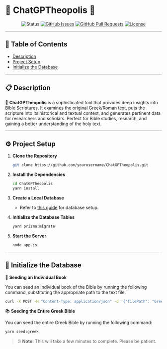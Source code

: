 # 📜 ChatGPTheopolis 📜

<div align="center">

![Status](https://img.shields.io/badge/status-active-success.svg)
[![GitHub Issues](https://img.shields.io/github/issues/nlewis84/ChatGPTheopolis.svg)](https://github.com/nlewis84/ChatGPTheopolis/issues)
[![GitHub Pull Requests](https://img.shields.io/github/issues-pr/nlewis84/ChatGPTheopolis.svg)](https://github.com/nlewis84/ChatGPTheopolis/pulls)
[![License](https://img.shields.io/badge/license-MIT-blue.svg)](/LICENSE)

</div>

---

## 📑 Table of Contents
- [Description](#description)
- [Project Setup](#project-setup)
- [Initialize the Database](#initialize-the-database)

---

## 📋 Description

📖 **ChatGPTheopolis** is a sophisticated tool that provides deep insights into Bible Scriptures. It examines the original Greek/Roman text, puts the scripture into its historical and textual context, and generates pertinent data for researchers and scholars. Perfect for Bible studies, research, and gaining a better understanding of the holy text.

---

## ⚙️ Project Setup

1. **Clone the Repository**
    ```bash
    git clone https://github.com/yourusername/ChatGPTheopolis.git
    ```

2. **Install the Dependencies**
    ```bash
    cd ChatGPTheopolis
    yarn install
    ```

3. **Create a Local Database**
    - Refer to [this guide](http://yourdbguide.com) for database setup.

4. **Initialize the Database Tables**
    ```bash
    yarn prisma:migrate
    ```

5. **Start the Server**
    ```bash
    node app.js
    ```

---

## 🌱 Initialize the Database

📘 **Seeding an Individual Book**

You can seed an individual book of the Bible by running the following command, substituting the appropriate path to the text file:

```bash
curl -X POST -H "Content-Type: application/json" -d '{"filePath": "GreekTexts/1_Corinthians_Greek.txt"}' http://localhost:3000/insert
```

📚 **Seeding the Entire Greek Bible**

You can seed the entire Greek Bible by running the following command:

```bash
yarn seed:greek
```

> ⏰ **Note:** This will take a few minutes to complete. Please be patient.
